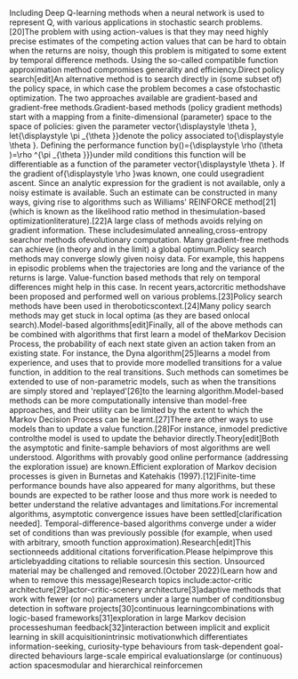 Including Deep Q-learning methods when a neural network is used to represent Q, with various applications in stochastic search problems.[20]The problem with using action-values is that they may need highly precise estimates of the competing action values that can be hard to obtain when the returns are noisy, though this problem is mitigated to some extent by temporal difference methods. Using the so-called compatible function approximation method compromises generality and efficiency.Direct policy search[edit]An alternative method is to search directly in (some subset of) the policy space, in which case the problem becomes a case ofstochastic optimization. The two approaches available are gradient-based and gradient-free methods.Gradient-based methods (policy gradient methods) start with a mapping from a finite-dimensional (parameter) space to the space of policies: given the parameter vector{\displaystyle \theta }, let{\displaystyle \pi _{\theta }}denote the policy associated to{\displaystyle \theta }. Defining the performance function by()={\displaystyle \rho (\theta )=\rho ^{\pi _{\theta }}}under mild conditions this function will be differentiable as a function of the parameter vector{\displaystyle \theta }. If the gradient of{\displaystyle \rho }was known, one could usegradient ascent. Since an analytic expression for the gradient is not available, only a noisy estimate is available. Such an estimate can be constructed in many ways, giving rise to algorithms such as Williams' REINFORCE method[21](which is known as the likelihood ratio method in thesimulation-based optimizationliterature).[22]A large class of methods avoids relying on gradient information. These includesimulated annealing,cross-entropy searchor methods ofevolutionary computation. Many gradient-free methods can achieve (in theory and in the limit) a global optimum.Policy search methods may converge slowly given noisy data. For example, this happens in episodic problems when the trajectories are long and the variance of the returns is large. Value-function based methods that rely on temporal differences might help in this case. In recent years,actorcritic methodshave been proposed and performed well on various problems.[23]Policy search methods have been used in theroboticscontext.[24]Many policy search methods may get stuck in local optima (as they are based onlocal search).Model-based algorithms[edit]Finally, all of the above methods can be combined with algorithms that first learn a model of theMarkov Decision Process, the probability of each next state given an action taken from an existing state. For instance, the Dyna algorithm[25]learns a model from experience, and uses that to provide more modelled transitions for a value function, in addition to the real transitions. Such methods can sometimes be extended to use of non-parametric models, such as when the transitions are simply stored and 'replayed'[26]to the learning algorithm.Model-based methods can be more computationally intensive than model-free approaches, and their utility can be limited by the extent to which the Markov Decision Process can be learnt.[27]There are other ways to use models than to update a value function.[28]For instance, inmodel predictive controlthe model is used to update the behavior directly.Theory[edit]Both the asymptotic and finite-sample behaviors of most algorithms are well understood. Algorithms with provably good online performance (addressing the exploration issue) are known.Efficient exploration of Markov decision processes is given in Burnetas and Katehakis (1997).[12]Finite-time performance bounds have also appeared for many algorithms, but these bounds are expected to be rather loose and thus more work is needed to better understand the relative advantages and limitations.For incremental algorithms, asymptotic convergence issues have been settled[clarification needed]. Temporal-difference-based algorithms converge under a wider set of conditions than was previously possible (for example, when used with arbitrary, smooth function approximation).Research[edit]This sectionneeds additional citations forverification.Please helpimprove this articlebyadding citations to reliable sourcesin this section. Unsourced material may be challenged and removed.(October 2022)(Learn how and when to remove this message)Research topics include:actor-critic architecture[29]actor-critic-scenery architecture[3]adaptive methods that work with fewer (or no) parameters under a large number of conditionsbug detection in software projects[30]continuous learningcombinations with logic-based frameworks[31]exploration in large Markov decision processeshuman feedback[32]interaction between implicit and explicit learning in skill acquisitionintrinsic motivationwhich differentiates information-seeking, curiosity-type behaviours from task-dependent goal-directed behaviours large-scale empirical evaluationslarge (or continuous) action spacesmodular and hierarchical reinforcemen